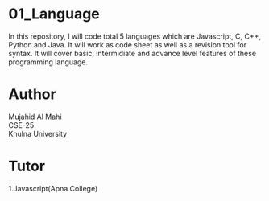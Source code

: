 # 01_Language
In this repository, I will code total 5 languages which are Javascript, C, C++, Python and Java. It will work as code sheet as well as a revision tool for syntax. It will cover basic, intermidiate and advance level features of these programming language.
# Author
Mujahid Al Mahi
<br>CSE-25
<br>Khulna University
# Tutor
1.Javascript(Apna College)